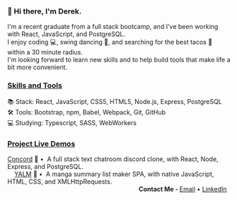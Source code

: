 <h3>👋 Hi there, I'm Derek. </h3>

<p>
  I'm a recent graduate from a full stack bootcamp, and I've been working with React, JavaScript, and PostgreSQL.<br>
  I enjoy coding 💻, swing dancing 💃, and searching for the best tacos 🌮 within a 30 minute radius.<br>
  I'm looking forward to learn new skills and to help build tools that make life a bit more convenient.<br>
</p>

<h3>
  <ins>Skills and Tools</ins>
</h3>
<div>
  📚 Stack: React, JavaScript, CSS5, HTML5, Node.js, Express, PostgreSQL
</div>
<div>🛠 Tools: Bootstrap, npm, Babel, Webpack, Git, GitHub</div>
<div>💻 Studying: Typescript, SASS, WebWorkers</div>
</td>

<h3>
  <ins>Project Live Demos</ins>
</h3>
<div>
  <a href="https://concord.dereklui.dev/">Concord</a> 💬 • &nbsp;A full stack
  text chatroom discord clone, with React, Node, Express, and PostgreSQL.
</div>
<div>
  &nbsp;&nbsp;&nbsp;
  <a href="https://luiderek.github.io/ajax-project/">YALM</a> 📝&nbsp;• &nbsp;A
  manga summary list maker SPA, with native JavaScript, HTML, CSS, and
  XMLHttpRequests.
</div>


<div align=right>
  <strong> Contact Me - </strong>
  <a href="mailto:luiderek@outlook.com">Email</a> •
  <a href="https://www.linkedin.com/in/derek-lui/">LinkedIn</a>
  &nbsp;
</div>
